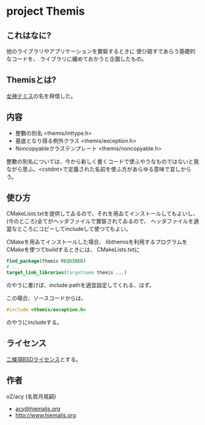 # project Themis

## これはなに?
他のライブラリやアプリケーションを實裝するときに
使ひ廻すであらう基礎的なコードを、
ライブラリに纏めておかうと企圖したもの。


## Themisとは?
[女神テミス](https://ja.wikipedia.org/wiki/%E3%83%86%E3%83%9F%E3%82%B9)の名を拜借した。


## 内容
* 整數の別名 <themis/inttype.h>
* 基底となり得る例外クラス <themis/exception.h>
* Noncopyableクラステンプレート <themis/noncopyable.h>

整數の別名については、今から新しく書くコードで使ふやうなものではないと我ながら思ふ。&lt;cstdint&gt;で定義された名前を使ふ方があらゆる意味で宜しからう。


## 使ひ方
CMakeLists.txtを提供してゐるので、それを用ゐてインストールしてもよいし、
(今のところ)全てがヘッダファイルで實裝されてゐるので、
ヘッダファイルを適當なところにコピーしてincludeして使つてもよい。

CMakeを用ゐてインストールした場合、
libthemisを利用するプログラムをCMakeを使つてbuildするときには、
CMakeLists.txtに
```CMake
find_package(themis REQUIRED)
# ...
target_link_libraries(targetname themis ...)
```
のやうに書けば、include pathを適宜設定してくれる、はず。

この場合、ソースコードからは、
```C++
#include <themis/exception.h>
```
のやうにincludeする。


## ライセンス
[二條項BSDライセンス](https://opensource.org/licenses/BSD-2-Clause)とする。


## 作者
oZ/acy (名賀月晃嗣)
* <acy@hiemalis.org>
* <http://www.hiemalis.org>

